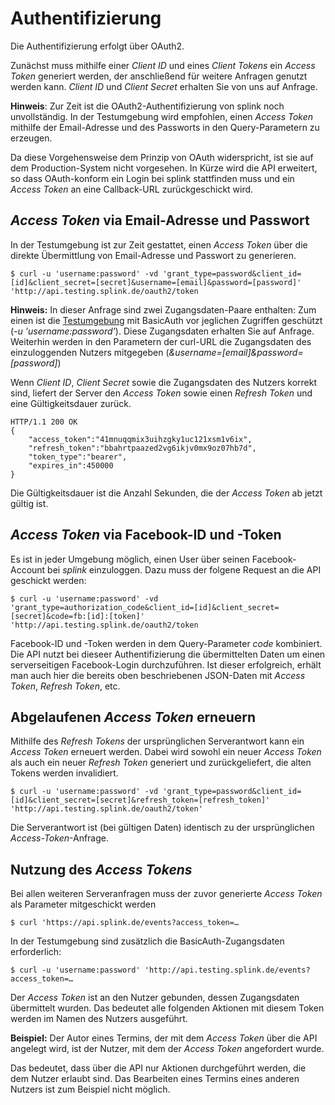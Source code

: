 
# Authentifizierung

Die Authentifizierung erfolgt über OAuth2.

Zunächst muss mithilfe einer *Client ID* und eines *Client Tokens* ein *Access Token* generiert werden, der anschließend für weitere Anfragen genutzt werden kann. *Client ID* und *Client Secret* erhalten Sie von uns auf Anfrage.

**Hinweis**: Zur Zeit ist die OAuth2-Authentifizierung von splink noch unvollständig. In der Testumgebung wird empfohlen, einen *Access Token* mithilfe der Email-Adresse und des Passworts in den Query-Parametern zu erzeugen.

Da diese Vorgehensweise dem Prinzip von OAuth widerspricht, ist sie auf dem Production-System nicht vorgesehen. In Kürze wird die API erweitert, so dass OAuth-konform ein Login bei splink stattfinden muss und ein *Access Token* an eine Callback-URL zurückgeschickt wird.

## *Access Token* via Email-Adresse und Passwort

In der Testumgebung ist zur Zeit gestattet, einen *Access Token* über die direkte Übermittlung von Email-Adresse und Passwort zu generieren.

	$ curl -u 'username:password' -vd 'grant_type=password&client_id=[id]&client_secret=[secret]&username=[email]&password=[password]' 'http://api.testing.splink.de/oauth2/token

**Hinweis:** In dieser Anfrage sind zwei Zugangsdaten-Paare enthalten: Zum einen ist die [Testumgebung](/testing) mit BasicAuth vor jeglichen Zugriffen geschützt (*-u 'username:password'*). Diese Zugangsdaten erhalten Sie auf Anfrage. Weiterhin werden in den Parametern der curl-URL die Zugangsdaten des einzuloggenden Nutzers mitgegeben (*&username=[email]&password=[password]*)

Wenn *Client ID*, *Client Secret* sowie die Zugangsdaten des Nutzers korrekt sind, liefert der Server den *Access Token* sowie einen *Refresh Token* und eine Gültigkeitsdauer zurück.

	HTTP/1.1 200 OK
	{
		"access_token":"41mnuqqmix3uihzgky1uc121xsm1v6ix",
		"refresh_token":"bbahrtpaazed2vg6ikjv0mx9oz07hb7d",
		"token_type":"bearer",
		"expires_in":450000
	}

Die Gültigkeitsdauer ist die Anzahl Sekunden, die der *Access Token* ab jetzt gültig ist.

## *Access Token* via Facebook-ID und -Token

Es ist in jeder Umgebung möglich, einen User über seinen Facebook-Account bei *splink* einzuloggen. Dazu muss der folgene Request an die API geschickt werden:

	$ curl -u 'username:password' -vd 'grant_type=authorization_code&client_id=[id]&client_secret=[secret]&code=fb:[id]:[token]' 'http://api.testing.splink.de/oauth2/token

Facebook-ID und -Token werden in dem Query-Parameter *code* kombiniert. Die API nutzt bei dieseer Authentifizierung die übermittelten Daten um einen serverseitigen Facebook-Login durchzuführen. Ist dieser erfolgreich, erhält man auch hier die bereits oben beschriebenen JSON-Daten mit *Access Token*, *Refresh Token*, etc.


## Abgelaufenen *Access Token* erneuern

Mithilfe des *Refresh Tokens* der ursprünglichen Serverantwort kann ein *Access Token* erneuert werden. Dabei wird sowohl ein neuer *Access Token* als auch ein neuer *Refresh Token* generiert und zurückgeliefert, die alten Tokens werden invalidiert.

	$ curl -u 'username:password' -vd 'grant_type=password&client_id=[id]&client_secret=[secret]&refresh_token=[refresh_token]' 'http://api.testing.splink.de/oauth2/token'

Die Serverantwort ist (bei gültigen Daten) identisch zu der ursprünglichen *Access-Token*-Anfrage.


## Nutzung des *Access Tokens*

Bei allen weiteren Serveranfragen muss der zuvor generierte *Access Token* als Parameter mitgeschickt werden

	$ curl 'https://api.splink.de/events?access_token=…

In der Testumgebung sind zusätzlich die BasicAuth-Zugangsdaten erforderlich:

	$ curl -u 'username:password' 'http://api.testing.splink.de/events?access_token=…

Der *Access Token* ist an den Nutzer gebunden, dessen Zugangsdaten übermittelt wurden. Das bedeutet alle folgenden Aktionen mit diesem Token werden im Namen des Nutzers ausgeführt.

**Beispiel:** Der Autor eines Termins, der mit dem *Access Token* über die API angelegt wird, ist der Nutzer, mit dem der *Access Token* angefordert wurde.

Das bedeutet, dass über die API nur Aktionen durchgeführt werden, die dem Nutzer erlaubt sind. Das Bearbeiten eines Termins eines anderen Nutzers ist zum Beispiel nicht möglich.

